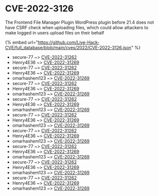 # CVE-2022-3126

The Frontend File Manager Plugin WordPress plugin before 21.4 does not have CSRF check when uploading files, which could allow attackers to make logged in users upload files on their behalf

{% embed url="https://github.com/Live-Hack-CVE/full_database/blob/main/cves/2022/CVE-2022-3126.json" %}


* secure-77 ~> [CVE-2022-31262](https://www.alice-snow.ru/2022/database/cve-2022-3126/cve-2022-31262-secure-77)
* Henry4E36 ~> [CVE-2022-31269](https://www.alice-snow.ru/2022/database/cve-2022-3126/cve-2022-31269-henry4e36)
* secure-77 ~> [CVE-2022-31262](https://www.alice-snow.ru/2022/database/cve-2022-3126/cve-2022-31262-secure-77)
* Henry4E36 ~> [CVE-2022-31269](https://www.alice-snow.ru/2022/database/cve-2022-3126/cve-2022-31269-henry4e36)
* omarhashem123 ~> [CVE-2022-31269](https://www.alice-snow.ru/2022/database/cve-2022-3126/cve-2022-31269-omarhashem123)
* secure-77 ~> [CVE-2022-31262](https://www.alice-snow.ru/2022/database/cve-2022-3126/cve-2022-31262-secure-77)
* Henry4E36 ~> [CVE-2022-31269](https://www.alice-snow.ru/2022/database/cve-2022-3126/cve-2022-31269-henry4e36)
* omarhashem123 ~> [CVE-2022-31269](https://www.alice-snow.ru/2022/database/cve-2022-3126/cve-2022-31269-omarhashem123)
* secure-77 ~> [CVE-2022-31262](https://www.alice-snow.ru/2022/database/cve-2022-3126/cve-2022-31262-secure-77)
* Henry4E36 ~> [CVE-2022-31269](https://www.alice-snow.ru/2022/database/cve-2022-3126/cve-2022-31269-henry4e36)
* omarhashem123 ~> [CVE-2022-31269](https://www.alice-snow.ru/2022/database/cve-2022-3126/cve-2022-31269-omarhashem123)
* secure-77 ~> [CVE-2022-31262](https://www.alice-snow.ru/2022/database/cve-2022-3126/cve-2022-31262-secure-77)
* Henry4E36 ~> [CVE-2022-31269](https://www.alice-snow.ru/2022/database/cve-2022-3126/cve-2022-31269-henry4e36)
* omarhashem123 ~> [CVE-2022-31269](https://www.alice-snow.ru/2022/database/cve-2022-3126/cve-2022-31269-omarhashem123)
* secure-77 ~> [CVE-2022-31262](https://www.alice-snow.ru/2022/database/cve-2022-3126/cve-2022-31262-secure-77)
* Henry4E36 ~> [CVE-2022-31269](https://www.alice-snow.ru/2022/database/cve-2022-3126/cve-2022-31269-henry4e36)
* omarhashem123 ~> [CVE-2022-31269](https://www.alice-snow.ru/2022/database/cve-2022-3126/cve-2022-31269-omarhashem123)
* secure-77 ~> [CVE-2022-31262](https://www.alice-snow.ru/2022/database/cve-2022-3126/cve-2022-31262-secure-77)
* Henry4E36 ~> [CVE-2022-31269](https://www.alice-snow.ru/2022/database/cve-2022-3126/cve-2022-31269-henry4e36)
* omarhashem123 ~> [CVE-2022-31269](https://www.alice-snow.ru/2022/database/cve-2022-3126/cve-2022-31269-omarhashem123)
* secure-77 ~> [CVE-2022-31262](https://www.alice-snow.ru/2022/database/cve-2022-3126/cve-2022-31262-secure-77)
* Henry4E36 ~> [CVE-2022-31269](https://www.alice-snow.ru/2022/database/cve-2022-3126/cve-2022-31269-henry4e36)
* omarhashem123 ~> [CVE-2022-31269](https://www.alice-snow.ru/2022/database/cve-2022-3126/cve-2022-31269-omarhashem123)
* secure-77 ~> [CVE-2022-31262](https://www.alice-snow.ru/2022/database/cve-2022-3126/cve-2022-31262-secure-77)
* Henry4E36 ~> [CVE-2022-31269](https://www.alice-snow.ru/2022/database/cve-2022-3126/cve-2022-31269-henry4e36)
* omarhashem123 ~> [CVE-2022-31269](https://www.alice-snow.ru/2022/database/cve-2022-3126/cve-2022-31269-omarhashem123)